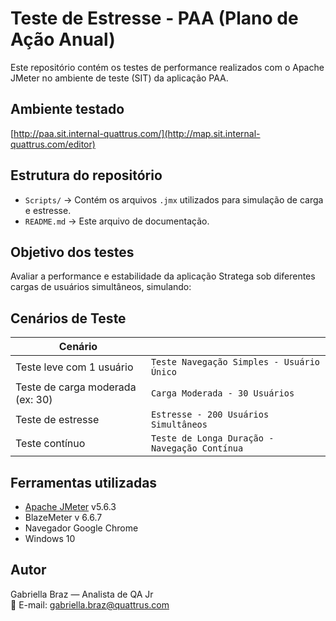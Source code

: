 # Teste de Estresse - PAA (Plano de Ação Anual)

Este repositório contém os testes de performance realizados com o Apache JMeter no ambiente de teste (SIT) da aplicação PAA.

## Ambiente testado

[http://paa.sit.internal-quattrus.com/](http://map.sit.internal-quattrus.com/editor)

## Estrutura do repositório

- `Scripts/` → Contém os arquivos `.jmx` utilizados para simulação de carga e estresse.
- `README.md` → Este arquivo de documentação.

## Objetivo dos testes

Avaliar a performance e estabilidade da aplicação Stratega sob diferentes cargas de usuários simultâneos, simulando:

## Cenários de Teste

| Cenário                          |         |
| -------------------------------- | --------------------------------------------- |
| Teste leve com 1 usuário         | `Teste Navegação Simples - Usuário Único`     |
| Teste de carga moderada (ex: 30) | `Carga Moderada - 30 Usuários`                |
| Teste de estresse                | `Estresse - 200 Usuários Simultâneos`         |
| Teste contínuo                   | `Teste de Longa Duração - Navegação Contínua` |

## Ferramentas utilizadas

- [Apache JMeter](https://jmeter.apache.org/) v5.6.3
- BlazeMeter v 6.6.7
- Navegador Google Chrome
- Windows 10

## Autor

Gabriella Braz — Analista de QA Jr  
📧 E-mail: gabriella.braz@quattrus.com
